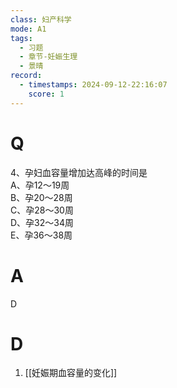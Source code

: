 ```yaml
---
class: 妇产科学
mode: A1
tags:
  - 习题
  - 章节-妊娠生理
  - 景晴
record:
  - timestamps: 2024-09-12-22:16:07
    score: 1
---
```


# Q

4、孕妇血容量增加达高峰的时间是  
A、孕12～19周  
B、孕20～28周  
C、孕28～30周  
D、孕32～34周  
E、孕36～38周  
# A
D
# D
1. [[妊娠期血容量的变化]]